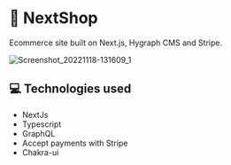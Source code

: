 # 🛒 NextShop
Ecommerce site built on Next.js, Hygraph CMS and Stripe.

![Screenshot_20221118-131609_1](https://user-images.githubusercontent.com/75839810/202751652-8ba2e4ed-3c24-4381-bb1e-537689076969.jpg)

## 💻 Technologies used
<ul>
   <li>NextJs</li>
   <li>Typescript</li>
   <li>GraphQL</li>
   <li>Accept payments with Stripe</li>
   <li>Chakra-ui</li>
</ul>
